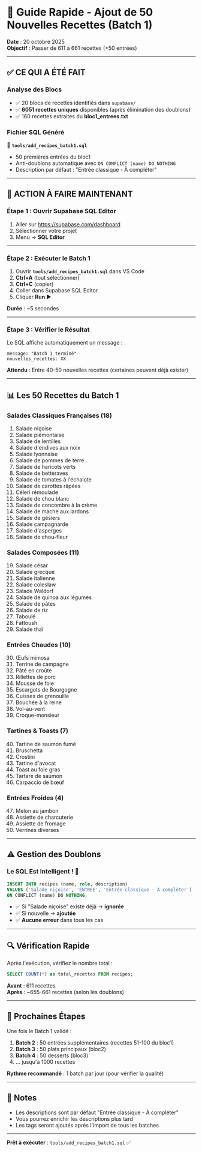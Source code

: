 # 🚀 Guide Rapide - Ajout de 50 Nouvelles Recettes (Batch 1)

**Date** : 20 octobre 2025  
**Objectif** : Passer de 611 à 661 recettes (+50 entrées)

---

## ✅ CE QUI A ÉTÉ FAIT

### Analyse des Blocs
- ✅ 20 blocs de recettes identifiés dans `supabase/`
- ✅ **6051 recettes uniques** disponibles (après élimination des doublons)
- ✅ 160 recettes extraites du **bloc1_entrees.txt**

### Fichier SQL Généré
📄 **`tools/add_recipes_batch1.sql`**
- 50 premières entrées du bloc1
- Anti-doublons automatique avec `ON CONFLICT (name) DO NOTHING`
- Description par défaut : "Entrée classique - À compléter"

---

## 🎯 ACTION À FAIRE MAINTENANT

### Étape 1 : Ouvrir Supabase SQL Editor

1. Aller sur https://supabase.com/dashboard
2. Sélectionner votre projet
3. Menu → **SQL Editor**

---

### Étape 2 : Exécuter le Batch 1

1. Ouvrir **`tools/add_recipes_batch1.sql`** dans VS Code
2. **Ctrl+A** (tout sélectionner)
3. **Ctrl+C** (copier)
4. Coller dans Supabase SQL Editor
5. Cliquer **Run** ▶️

**Durée** : ~5 secondes

---

### Étape 3 : Vérifier le Résultat

Le SQL affiche automatiquement un message :
```
message: "Batch 1 terminé"
nouvelles_recettes: XX
```

**Attendu** : Entre 40-50 nouvelles recettes (certaines peuvent déjà exister)

---

## 📊 Les 50 Recettes du Batch 1

### Salades Classiques Françaises (18)
1. Salade niçoise
2. Salade piémontaise
3. Salade de lentilles
4. Salade d'endives aux noix
5. Salade lyonnaise
6. Salade de pommes de terre
7. Salade de haricots verts
8. Salade de betteraves
9. Salade de tomates à l'échalote
10. Salade de carottes râpées
11. Céleri rémoulade
12. Salade de chou blanc
13. Salade de concombre à la crème
14. Salade de mache aux lardons
15. Salade de gésiers
16. Salade campagnarde
17. Salade d'asperges
18. Salade de chou-fleur

### Salades Composées (11)
19. Salade césar
20. Salade grecque
21. Salade italienne
22. Salade coleslaw
23. Salade Waldorf
24. Salade de quinoa aux légumes
25. Salade de pâtes
26. Salade de riz
27. Taboulé
28. Fattoush
29. Salade thaï

### Entrées Chaudes (10)
30. Œufs mimosa
31. Terrine de campagne
32. Pâté en croûte
33. Rillettes de porc
34. Mousse de foie
35. Escargots de Bourgogne
36. Cuisses de grenouille
37. Bouchée à la reine
38. Vol-au-vent
39. Croque-monsieur

### Tartines & Toasts (7)
40. Tartine de saumon fumé
41. Bruschetta
42. Crostini
43. Tartine d'avocat
44. Toast au foie gras
45. Tartare de saumon
46. Carpaccio de bœuf

### Entrées Froides (4)
47. Melon au jambon
48. Assiette de charcuterie
49. Assiette de fromage
50. Verrines diverses

---

## ⚠️ Gestion des Doublons

### Le SQL Est Intelligent ! 🧠

```sql
INSERT INTO recipes (name, role, description)
VALUES ('Salade niçoise', 'ENTREE', 'Entrée classique - À compléter')
ON CONFLICT (name) DO NOTHING;
```

- ✅ Si "Salade niçoise" existe déjà → **ignorée**
- ✅ Si nouvelle → **ajoutée**
- ✅ **Aucune erreur** dans tous les cas

---

## 🔍 Vérification Rapide

Après l'exécution, vérifiez le nombre total :

```sql
SELECT COUNT(*) as total_recettes FROM recipes;
```

**Avant** : 611 recettes  
**Après** : ~655-661 recettes (selon les doublons)

---

## 🚀 Prochaines Étapes

Une fois le Batch 1 validé :

1. **Batch 2** : 50 entrées supplémentaires (recettes 51-100 du bloc1)
2. **Batch 3** : 50 plats principaux (bloc2)
3. **Batch 4** : 50 desserts (bloc3)
4. ... jusqu'à 1000 recettes

**Rythme recommandé** : 1 batch par jour (pour vérifier la qualité)

---

## 📝 Notes

- Les descriptions sont par défaut "Entrée classique - À compléter"
- Vous pourrez enrichir les descriptions plus tard
- Les tags seront ajoutés après l'import de tous les batches

---

**Prêt à exécuter** : `tools/add_recipes_batch1.sql` ✅
